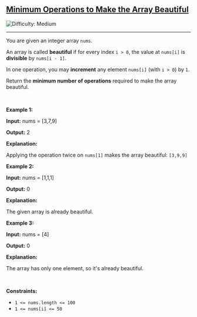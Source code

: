 <h2><a href="https://leetcode.com/problems/minimum-operations-to-make-the-array-beautiful">Minimum Operations to Make the Array Beautiful</a></h2> <img src='https://img.shields.io/badge/Difficulty-Medium-orange' alt='Difficulty: Medium' /><hr><p>You are given an integer array <code>nums</code>.</p>

<p>An array is called <strong>beautiful</strong> if for every index <code>i &gt; 0</code>, the value at <code>nums[i]</code> is <strong>divisible</strong> by <code>nums[i - 1]</code>.</p>

<p>In one operation, you may <strong>increment</strong> any element <code>nums[i]</code> (with <code>i &gt; 0</code>) by <code>1</code>.</p>

<p>Return the <strong>minimum number of operations</strong> required to make the array beautiful.</p>

<p>&nbsp;</p>
<p><strong class="example">Example 1:</strong></p>

<div class="example-block">
<p><strong>Input:</strong> <span class="example-io">nums = [3,7,9]</span></p>

<p><strong>Output:</strong> <span class="example-io">2</span></p>

<p><strong>Explanation:</strong></p>

<p>Applying the operation twice on <code>nums[1]</code> makes the array beautiful: <code>[3,9,9]</code></p>
</div>

<p><strong class="example">Example 2:</strong></p>

<div class="example-block">
<p><strong>Input:</strong> <span class="example-io">nums = [1,1,1]</span></p>

<p><strong>Output:</strong> <span class="example-io">0</span></p>

<p><strong>Explanation:</strong></p>

<p>The given array is already beautiful.</p>
</div>

<p><strong class="example">Example 3:</strong></p>

<div class="example-block">
<p><strong>Input:</strong> <span class="example-io">nums = [4]</span></p>

<p><strong>Output:</strong> <span class="example-io">0</span></p>

<p><strong>Explanation:</strong></p>

<p>The array has only one element, so it&#39;s already beautiful.</p>
</div>

<p>&nbsp;</p>
<p><strong>Constraints:</strong></p>

<ul>
	<li><code>1 &lt;= nums.length &lt;= 100</code></li>
	<li><code>1 &lt;= nums[i] &lt;= 50​​​</code></li>
</ul>

